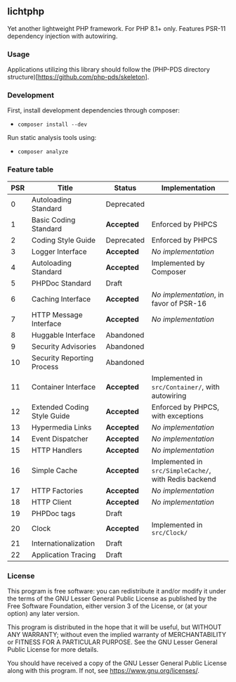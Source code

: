 ## lichtphp

Yet another lightweight PHP framework. For PHP 8.1+ only.
Features PSR-11 dependency injection with autowiring.

### Usage

Applications utilizing this library should follow the (PHP-PDS directory
structure)[https://github.com/php-pds/skeleton].

### Development

First, install development dependencies through composer:

- `composer install --dev`

Run static analysis tools using:

- `composer analyze`

### Feature table

| PSR | Title                       | Status       | Implementation                                        |
|-----|-----------------------------|--------------|-------------------------------------------------------|
| 0   | Autoloading Standard        | Deprecated   |                                                       |
| 1   | Basic Coding Standard       | **Accepted** | Enforced by PHPCS                                     |
| 2   | Coding Style Guide          | Deprecated   | Enforced by PHPCS                                     |
| 3   | Logger Interface            | **Accepted** | *No implementation*                                   |
| 4   | Autoloading Standard        | **Accepted** | Implemented by Composer                               |
| 5   | PHPDoc Standard             | Draft        |                                                       |
| 6   | Caching Interface           | **Accepted** | *No implementation*, in favor of PSR-16               |
| 7   | HTTP Message Interface      | **Accepted** | *No implementation*                                   |
| 8   | Huggable Interface          | Abandoned    |                                                       |
| 9   | Security Advisories         | Abandoned    |                                                       |
| 10  | Security Reporting Process  | Abandoned    |                                                       |
| 11  | Container Interface         | **Accepted** | Implemented in `src/Container/`, with autowiring      |
| 12  | Extended Coding Style Guide | **Accepted** | Enforced by PHPCS, with exceptions                    |
| 13  | Hypermedia Links            | **Accepted** | *No implementation*                                   |
| 14  | Event Dispatcher            | **Accepted** | *No implementation*                                   |
| 15  | HTTP Handlers               | **Accepted** | *No implementation*                                   |
| 16  | Simple Cache                | **Accepted** | Implemented in `src/SimpleCache/`, with Redis backend |
| 17  | HTTP Factories              | **Accepted** | *No implementation*                                   |
| 18  | HTTP Client                 | **Accepted** | *No implementation*                                   |
| 19  | PHPDoc tags                 | Draft        |                                                       |
| 20  | Clock                       | **Accepted** | Implemented in `src/Clock/`                           |
| 21  | Internationalization        | Draft        |                                                       |
| 22  | Application Tracing         | Draft        |                                                       |

### License

This program is free software: you can redistribute it and/or modify it under the terms of the GNU Lesser General Public
License as published by the Free Software Foundation, either version 3 of the License, or (at your option) any later
version.

This program is distributed in the hope that it will be useful, but WITHOUT ANY WARRANTY; without even the implied
warranty of MERCHANTABILITY or FITNESS FOR A PARTICULAR PURPOSE. See the GNU Lesser General Public License for more
details.

You should have received a copy of the GNU Lesser General Public License along with this program. If not,
see <https://www.gnu.org/licenses/>.
